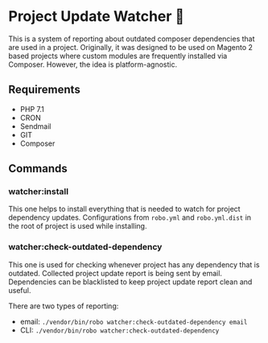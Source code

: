 # Project Update Watcher 🔎

This is a system of reporting about outdated composer dependencies that are used in a project.
Originally, it was designed to be used on Magento 2 based projects 
where custom modules are frequently installed via Composer.
However, the idea is platform-agnostic.

## Requirements

- PHP 7.1
- CRON
- Sendmail
- GIT
- Composer

## Commands

### watcher:install

This one helps to install everything that is needed to watch for project dependency updates. 
Configurations from `robo.yml` and `robo.yml.dist` in the root of project is used while installing. 

### watcher:check-outdated-dependency

This one is used for checking whenever project has any dependency that is outdated. 
Collected project update report is being sent by email.
Dependencies can be blacklisted to keep project update report clean and useful.

There are two types of reporting:
- email: `./vendor/bin/robo watcher:check-outdated-dependency email`
- CLI: `./vendor/bin/robo watcher:check-outdated-dependency`



